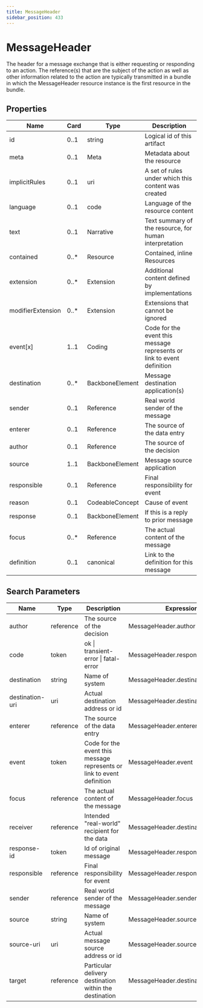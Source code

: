 ```yaml
---
title: MessageHeader
sidebar_position: 433
---
```


# MessageHeader

The header for a message exchange that is either requesting or responding to an action.  The reference(s) that are the
  subject of the action as well as other information related to the action are typically transmitted in a bundle in which
  the MessageHeader resource instance is the first resource in the bundle.

## Properties

| Name | Card | Type | Description |
| --- | --- | --- | --- |
| id | 0..1 | string | Logical id of this artifact
| meta | 0..1 | Meta | Metadata about the resource
| implicitRules | 0..1 | uri | A set of rules under which this content was created
| language | 0..1 | code | Language of the resource content
| text | 0..1 | Narrative | Text summary of the resource, for human interpretation
| contained | 0..* | Resource | Contained, inline Resources
| extension | 0..* | Extension | Additional content defined by implementations
| modifierExtension | 0..* | Extension | Extensions that cannot be ignored
| event[x] | 1..1 | Coding | Code for the event this message represents or link to event definition
| destination | 0..* | BackboneElement | Message destination application(s)
| sender | 0..1 | Reference | Real world sender of the message
| enterer | 0..1 | Reference | The source of the data entry
| author | 0..1 | Reference | The source of the decision
| source | 1..1 | BackboneElement | Message source application
| responsible | 0..1 | Reference | Final responsibility for event
| reason | 0..1 | CodeableConcept | Cause of event
| response | 0..1 | BackboneElement | If this is a reply to prior message
| focus | 0..* | Reference | The actual content of the message
| definition | 0..1 | canonical | Link to the definition for this message

## Search Parameters

| Name | Type | Description | Expression
| --- | --- | --- | --- |
| author | reference | The source of the decision | MessageHeader.author
| code | token | ok \| transient-error \| fatal-error | MessageHeader.response.code
| destination | string | Name of system | MessageHeader.destination.name
| destination-uri | uri | Actual destination address or id | MessageHeader.destination.endpoint
| enterer | reference | The source of the data entry | MessageHeader.enterer
| event | token | Code for the event this message represents or link to event definition | MessageHeader.event
| focus | reference | The actual content of the message | MessageHeader.focus
| receiver | reference | Intended "real-world" recipient for the data | MessageHeader.destination.receiver
| response-id | token | Id of original message | MessageHeader.response.identifier
| responsible | reference | Final responsibility for event | MessageHeader.responsible
| sender | reference | Real world sender of the message | MessageHeader.sender
| source | string | Name of system | MessageHeader.source.name
| source-uri | uri | Actual message source address or id | MessageHeader.source.endpoint
| target | reference | Particular delivery destination within the destination | MessageHeader.destination.target

